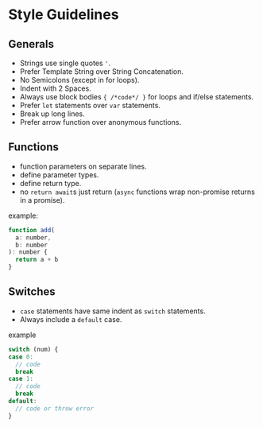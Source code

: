 # Style Guidelines

## Generals
  - Strings use single quotes `'`.
  - Prefer Template String over String Concatenation.
  - No Semicolons (except in for loops).
  - Indent with 2 Spaces.
  - Always use block bodies `{ /*code*/ }` for loops and if/else statements.
  - Prefer `let` statements over `var` statements.
  - Break up long lines.
  - Prefer arrow function over anonymous functions.

## Functions
  - function parameters on separate lines.
  - define parameter types.
  - define return type.
  - no `return await`s just return (`async` functions wrap non-promise returns in a promise).

example:
```javascript
function add(
  a: number,
  b: number
): number {
  return a + b
}
```

## Switches
  - `case` statements have same indent as `switch` statements.
  - Always include a `default` case.

example
```javascript
switch (num) {
case 0:
  // code
  break
case 1:
  // code
  break
default:
  // code or throw error
}
```
